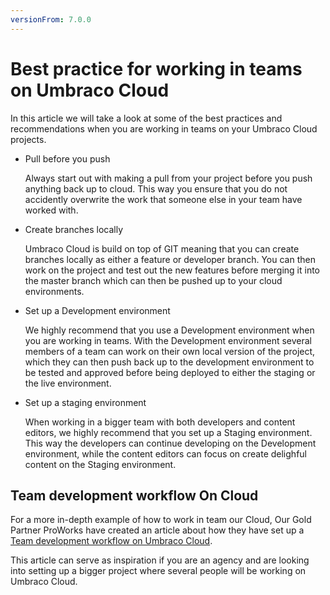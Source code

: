 ```yaml
---
versionFrom: 7.0.0
---
```

# Best practice for working in teams on Umbraco Cloud

In this article we will take a look at some of the best practices and recommendations when you are working in teams on your Umbraco Cloud projects.

- Pull before you push

    Always start out with making a pull from your project before you push anything back up to cloud.  This way you ensure that you do not accidently overwrite the work that someone else in your team have worked with.

- Create branches locally

    Umbraco Cloud is build on top of GIT meaning that you can create branches locally as either a feature or developer branch. You can then work on the project and test out the new features before merging it into the master branch which can then be pushed up to your cloud environments.

- Set up a Development environment

    We highly recommend that you use a Development environment when you are working in teams. With the Development environment several members of a team can work on their own local version of the project, which they can then push back up to the development environment to be tested and approved before being deployed to either the staging or the live environment.

- Set up a staging environment

    When working in a bigger team with both developers and content editors, we highly recommend that you set up a Staging environment. This way the developers can continue developing on the Development environment, while the content editors can focus on create delighful content on the Staging environment.

## Team development workflow On Cloud

For a more in-depth example of how to work in team our Cloud, Our Gold Partner ProWorks have created an article about how they have set up a [Team development workflow on Umbraco Cloud](https://skrift.io/issues/integrating-umbraco-cloud-with-team-development-workflow/).

This article can serve as inspiration if you are an agency and are looking into setting up a bigger project where several people will be working on Umbraco Cloud.
